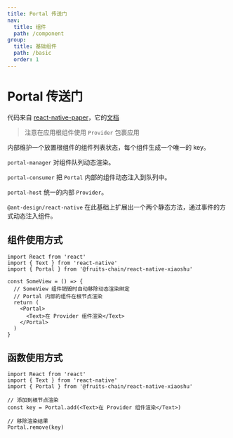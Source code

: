 ```yaml
---
title: Portal 传送门
nav:
  title: 组件
  path: /component
group:
  title: 基础组件
  path: /basic
  order: 1
---
```


# Portal 传送门

代码来自 [react-native-paper](https://github.com/callstack/react-native-paper)，它的[文档](https://callstack.github.io/react-native-paper/portal.html)

> 注意在应用根组件使用 `Provider` 包裹应用

内部维护一个放置根组件的组件列表状态，每个组件生成一个唯一的 key。

`portal-manager` 对组件队列动态渲染。

`portal-consumer` 把 `Portal` 内部的组件动态注入到队列中。

`portal-host` 统一的内部 `Provider`。

`@ant-design/react-native` 在此基础上扩展出一个两个静态方法，通过事件的方式动态注入组件。

## 组件使用方式

```tsx | pure
import React from 'react'
import { Text } from 'react-native'
import { Portal } from '@fruits-chain/react-native-xiaoshu'

const SomeView = () => {
  // SomeView 组件销毁时自动移除动态渲染绑定
  // Portal 内部的组件在根节点渲染
  return (
    <Portal>
      <Text>在 Provider 组件渲染</Text>
    </Portal>
  )
}
```

## 函数使用方式

```tsx | pure
import React from 'react'
import { Text } from 'react-native'
import { Portal } from '@fruits-chain/react-native-xiaoshu'

// 添加到根节点渲染
const key = Portal.add(<Text>在 Provider 组件渲染</Text>)

// 移除渲染结果
Portal.remove(key)
```
